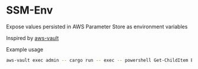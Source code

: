 # SSM-Env

Expose values persisted in AWS Parameter Store as environment variables

Inspired by [aws-vault](https://github.com/99designs/aws-vault)


Example usage
```bash
aws-vault exec admin -- cargo run -- exec -- powershell Get-ChildItem Env:
```
